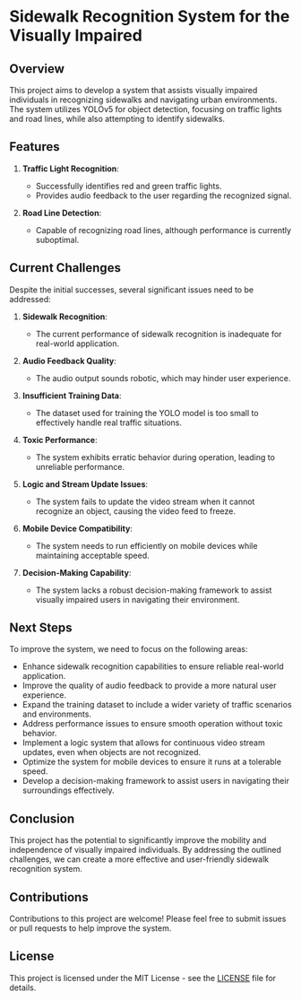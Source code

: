 # Sidewalk Recognition System for the Visually Impaired

## Overview
This project aims to develop a system that assists visually impaired individuals in recognizing sidewalks and navigating urban environments. The system utilizes YOLOv5 for object detection, focusing on traffic lights and road lines, while also attempting to identify sidewalks.

## Features
1. **Traffic Light Recognition**: 
   - Successfully identifies red and green traffic lights.
   - Provides audio feedback to the user regarding the recognized signal.

2. **Road Line Detection**: 
   - Capable of recognizing road lines, although performance is currently suboptimal.

## Current Challenges
Despite the initial successes, several significant issues need to be addressed:

1. **Sidewalk Recognition**: 
   - The current performance of sidewalk recognition is inadequate for real-world application.

2. **Audio Feedback Quality**: 
   - The audio output sounds robotic, which may hinder user experience.

3. **Insufficient Training Data**: 
   - The dataset used for training the YOLO model is too small to effectively handle real traffic situations.

4. **Toxic Performance**: 
   - The system exhibits erratic behavior during operation, leading to unreliable performance.

5. **Logic and Stream Update Issues**: 
   - The system fails to update the video stream when it cannot recognize an object, causing the video feed to freeze.

6. **Mobile Device Compatibility**: 
   - The system needs to run efficiently on mobile devices while maintaining acceptable speed.

7. **Decision-Making Capability**: 
   - The system lacks a robust decision-making framework to assist visually impaired users in navigating their environment.

## Next Steps
To improve the system, we need to focus on the following areas:

- Enhance sidewalk recognition capabilities to ensure reliable real-world application.
- Improve the quality of audio feedback to provide a more natural user experience.
- Expand the training dataset to include a wider variety of traffic scenarios and environments.
- Address performance issues to ensure smooth operation without toxic behavior.
- Implement a logic system that allows for continuous video stream updates, even when objects are not recognized.
- Optimize the system for mobile devices to ensure it runs at a tolerable speed.
- Develop a decision-making framework to assist users in navigating their surroundings effectively.

## Conclusion
This project has the potential to significantly improve the mobility and independence of visually impaired individuals. By addressing the outlined challenges, we can create a more effective and user-friendly sidewalk recognition system.

## Contributions
Contributions to this project are welcome! Please feel free to submit issues or pull requests to help improve the system.

## License
This project is licensed under the MIT License - see the [LICENSE](LICENSE) file for details.
